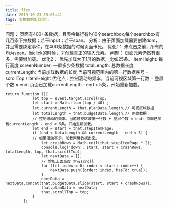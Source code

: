 ```yaml
---
title: flex
date: 2019-10-23 15:01:41
tags: 表格数据加载优化
---
```


问题：
页面有400+条数据，且表格每行有约10个searchbox,每个searchbox有几百条下拉数据；若干input；若干span。
分析：由于页面加载需要创建dom，并且需要绑定事件，在400条数据的时候页面卡死。
优化1：
未点击之前，所有的均为span。当click的时候，才创建真正的输入元素。
问题：
页面元素仍然有很多，需要懒加载。
优化2：
优先加载大于1屏的数据，比如25条。
itemHeight: 每行高度
screenNumber: 一屏多少条数据
totalLength: 总数据长度
currentLength: 当前加载数据的长度
当前可视范围内的第一行数据序号 = scrollTop / itemHeight
优化点：控制滚动的频率。当前可视区域第一行数 + 整屏个数 = end; 页面已加载currentLength - end < 5条，开始重新加载。
```
return function (){
            let top = event.target.scrollTop;
            let start = Math.floor(top / 40) ;
            let currentLength = that.planData.length;// 可视区域数据
            let totalLength = that.budgetData.length;// 原始数据
            // 控制滚动的频率。当前可视区域第一行数 + 整屏个数 = end; 页面已加载currentLength - end < 5条。开始重新加载。
            let end = start + that.stepItemPage;
            if (end < totalLength && currentLength - end < 5) {
            // 如果滑动不足，加载两屏数据出来。
                let crashRows = Math.ceil(that.stepItemPage * 2);
                console.log('down', start, start + crashRows, totalLength, top, that.scrollTop);
                let nextData = [];
                // 增加上面高度 才有scroll
                for (let index = 0; index < start; index++) {
                    nextData.push({order: index, hasTd: true});
                }
                nextData = nextData.concat(that.budgetData.slice(start, start + crashRows));
                that.planData = nextData;
                that.scrollTop = top;
            }
        };
```


